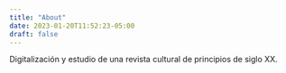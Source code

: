 ```yaml
---
title: "About"
date: 2023-01-20T11:52:23-05:00
draft: false
---
```


Digitalización y estudio de una revista cultural de principios de siglo XX.
